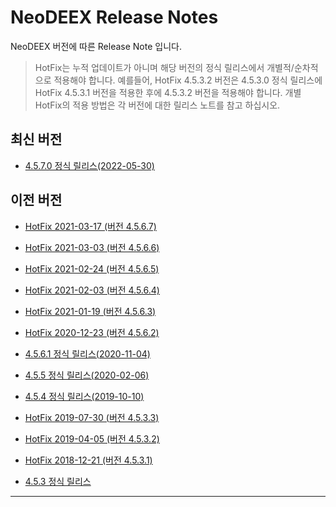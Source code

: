# NeoDEEX Release Notes

NeoDEEX 버전에 따른 Release Note 입니다.

> HotFix는 누적 업데이트가 아니며 해당 버전의 정식 릴리스에서 개별적/순차적으로 적용해야 합니다. 예를들어, HotFix 4.5.3.2 버전은 4.5.3.0 정식 릴리스에 HotFix 4.5.3.1 버전을 적용한 후에 4.5.3.2 버전을 적용해야 합니다. 개별 HotFix의 적용 방법은 각 버전에 대한 릴리스 노트를 참고 하십시오.

## 최신 버전

* [4.5.7.0 정식 릴리스(2022-05-30)](Release-4.5.7.0.md)

## 이전 버전

* [HotFix 2021-03-17 (버전 4.5.6.7)](HotFix-4.5.6.7.md)

* [HotFix 2021-03-03 (버전 4.5.6.6)](HotFix-4.5.6.6.md)

* [HotFix 2021-02-24 (버전 4.5.6.5)](HotFix-4.5.6.5.md)

* [HotFix 2021-02-03 (버전 4.5.6.4)](HotFix-4.5.6.4.md)

* [HotFix 2021-01-19 (버전 4.5.6.3)](HotFix-4.5.6.3.md)

* [HotFix 2020-12-23 (버전 4.5.6.2)](HotFix-4.5.6.2.md)

* [4.5.6.1 정식 릴리스(2020-11-04)](Release-4.5.6.1.md)

* [4.5.5 정식 릴리스(2020-02-06)](Release-4.5.5.0.md)

* [4.5.4 정식 릴리스(2019-10-10)](Release-4.5.4.0.md)

* [HotFix 2019-07-30 (버전 4.5.3.3)](HotFix-4.5.3.3.md)

* [HotFix 2019-04-05 (버전 4.5.3.2)](HotFix-4.5.3.2.md)

* [HotFix 2018-12-21 (버전 4.5.3.1)](HotFix-4.5.3.1.md)

* [4.5.3 정식 릴리스](Release-4.5.3.0.md)

---
